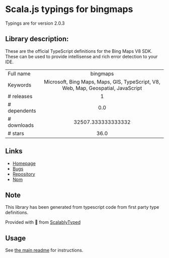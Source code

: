 
# Scala.js typings for bingmaps

Typings are for version 2.0.3

## Library description:
These are the official TypeScript definitions for the Bing Maps V8 SDK. These can be used to provide intellisense and rich error detection to your IDE.

|                    |                 |
| ------------------ | :-------------: |
| Full name          | bingmaps |
| Keywords           | Microsoft, Bing Maps, Maps, GIS, TypeScript, V8, Web, Map, Geospatial, JavaScript |
| # releases         | 1 |
| # dependents       | 0.0 |
| # downloads        | 32507.333333333332 |
| # stars            | 36.0 |

## Links
- [Homepage](https://github.com/Microsoft/Bing-Maps-V8-TypeScript-Definitions#readme)
- [Bugs](https://github.com/Microsoft/Bing-Maps-V8-TypeScript-Definitions/issues)
- [Repository](https://github.com/Microsoft/Bing-Maps-V8-TypeScript-Definitions)
- [Npm](https://www.npmjs.com/package/bingmaps)
    


## Note
This library has been generated from typescript code from first party type definitions.

Provided with :purple_heart: from [ScalablyTyped](https://github.com/oyvindberg/ScalablyTyped)

## Usage
See [the main readme](../../readme.md) for instructions.


